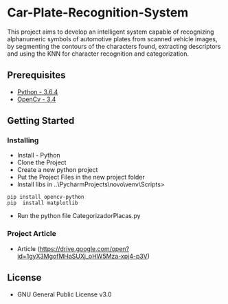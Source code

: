 # Car-Plate-Recognition-System

This project aims to develop an intelligent system capable of recognizing alphanumeric symbols of automotive plates from scanned vehicle images, by segmenting the contours of the characters found, extracting descriptors and using the KNN for character recognition and categorization.

## Prerequisites

* [Python - 3.6.4](https://www.python.org/ftp/python/3.6.4/python-3.6.4.exe)
* [OpenCv - 3.4](https://opencv.org/)

## Getting Started


### Installing

* Install - Python
* Clone the Project 
* Create a new python project  
* Put the Project Files in the new project folder  
* Install libs in ..\PycharmProjects\novo\venv\Scripts>
```
pip install opencv-python
pip  install matplotlib 
```
* Run the python file CategorizadorPlacas.py

### Project Article 

* Article (https://drive.google.com/open?id=1gyX3MgofMHaSUXj_oHW5Mza-xpj4-p3V)

## License

* GNU General Public License v3.0

